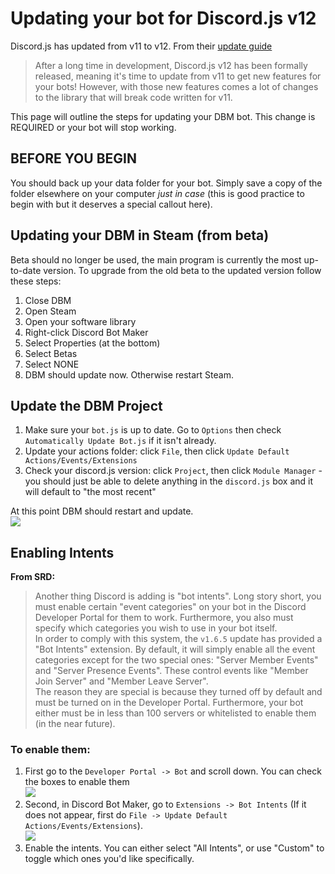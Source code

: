 # Updating your bot for Discord.js v12
Discord.js has updated from v11 to v12. From their [update guide](https://discordjs.guide/additional-info/changes-in-v12.html#before-you-start)
> After a long time in development, Discord.js v12 has been formally released, meaning it's time to update from v11 to get new features for your bots! However, with those new features comes a lot of changes to the library that will break code written for v11.

This page will outline the steps for updating your DBM bot. This change is REQUIRED or your bot will stop working.

## BEFORE YOU BEGIN
You should back up your data folder for your bot. Simply save a copy of the folder elsewhere on your computer *just in case* (this is good practice to begin with but it deserves a special callout here).

## Updating your DBM in Steam (from beta)  
Beta should no longer be used, the main program is currently the most up-to-date version.  To upgrade from the old beta to the updated version follow these steps:  
1. Close DBM
2. Open Steam
3. Open your software library
4. Right-click Discord Bot Maker
5. Select Properties (at the bottom)
6. Select Betas
7. Select NONE
8. DBM should update now. Otherwise restart Steam.

## Update the DBM Project
1. Make sure your `bot.js` is up to date. Go to `Options` then check `Automatically Update Bot.js` if it isn't already.
2. Update your actions folder: click `File`, then click `Update Default Actions/Events/Extensions`
3. Check your discord.js version: click `Project`, then click `Module Manager` - you should just be able to delete anything in the `discord.js` box and it will default to "the most recent"

At this point DBM should restart and update.  
![](https://raw.githubusercontent.com/Silversunset01/dbm/master/screenshots/DBM1_6_0Demo.gif)  

## Enabling Intents  
**From SRD:** 
> Another thing Discord is adding is "bot intents". Long story short, you must enable certain "event categories" on your bot in the Discord Developer Portal for them to work. Furthermore, you also must specify which categories you wish to use in your bot itself.   
> In order to comply with this system, the `v1.6.5` update has provided a "Bot Intents" extension. By default, it will simply enable all the event categories except for the two special ones: "Server Member Events" and "Server Presence Events". These control events like "Member Join Server" and "Member Leave Server".  
> The reason they are special is because they turned off by default and must be turned on in the Developer Portal. Furthermore, your bot either must be in less than 100 servers or whitelisted to enable them (in the near future).  

### To enable them:
1. First go to the `Developer Portal -> Bot` and scroll down. You can check the boxes to enable them  
![](https://raw.githubusercontent.com/Silversunset01/dbm/master/screenshots/DBM1_6_0Intents.gif)  
2. Second, in Discord Bot Maker, go to `Extensions -> Bot Intents` (If it does not appear, first do `File -> Update Default Actions/Events/Extensions`).  
![](https://raw.githubusercontent.com/Silversunset01/dbm/master/screenshots/DBM1_6_0Intents2.gif)  
3. Enable the intents. You can either select "All Intents", or use "Custom" to toggle which ones you'd like specifically. 
